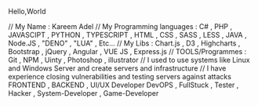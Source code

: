 Hello,World

// My Name : Kareem Adel
// My Programming languages : C# , PHP , JAVASCIPT , PYTHON , TYPESCRIPT , HTML , CSS , SASS , LESS , JAVA , Node.JS , "DENO" , "LUA" , Etc...
// My Libs : Chart.js , D3 , Highcharts , Bootstrap , jQuery , Angular , VUE JS , Express.js 
// TOOLS/Programmes : Git , NPM , Uinty , Photoshop , illustrator 
// I used to use systems like Linux and Windows Server and create servers and infrastructure 
// I have experience closing vulnerabilities and testing servers against attacks
FRONTEND , BACKEND , UI/UX Developer 
DevOPS , FullStuck , Tester , Hacker , System-Developer , Game-Developer 
